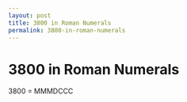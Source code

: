 ```yaml
---
layout: post
title: 3800 in Roman Numerals
permalink: 3800-in-roman-numerals
---
```


# 3800 in Roman Numerals

3800 = MMMDCCC
